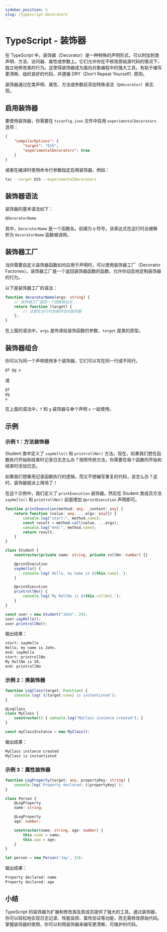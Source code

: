 ```yaml
---
sidebar_position: 5
slug: /typescript-decorators
---
```


# TypeScript - 装饰器

在 TypeScript 中，装饰器（Decorator）是一种特殊的声明形式，可以附加到类声明、方法、访问器、属性或参数上。它们允许你在不修改原始源代码的情况下，独立地修改类的行为。这使得装饰器成为面向对象编程中的强大工具，有助于编写更清晰、组织良好的代码，并遵循 DRY（Don't Repeat Yourself）原则。

装饰器通过在类声明、属性、方法或参数前添加特殊语法（`@decorator`）来实现。



## 启用装饰器

要使用装饰器，你需要在 `tsconfig.json` 文件中启用 `experimentalDecorators` 选项：

```json showLineNumbers title="tsconfig.json"
{
    "compilerOptions": {
        "target": "ES5",
        "experimentalDecorators": true
    }
}
```

或者在编译时使用命令行参数指定启用装饰器，例如：

```bash
tsc --target ES5 --experimentalDecorators
```



## 装饰器语法

装饰器的基本语法如下：

```typescript
@DecoratorName
```

其中，`DecoratorName` 是一个函数名，前缀为 `@` 符号。该表达式在运行时会被解析为 `DecoratorName` 函数被调用。



## 装饰器工厂

当你需要自定义装饰器函数如何应用于声明时，可以使用装饰器工厂（Decorator Factories）。装饰器工厂是一个返回装饰器函数的函数，允许你动态地定制装饰器的行为。

以下是装饰器工厂的语法：

```typescript showLineNumbers
function decoratorName(args: string) {
    // 装饰器工厂返回一个函数表达式
    return function (target) {
        // 这是在运行时会被评估的装饰器
    };
}
```

在上面的语法中，`args` 是传递给装饰函数的参数，`target` 是类的原型。



## 装饰器组合

你可以为同一个声明使用多个装饰器，它们可以写在同一行或不同行。

```typescript showLineNumbers
@f @g x
```

或

```typescript showLineNumbers
@f
@g
x
```

在上面的语法中，`f` 和 `g` 装饰器与单个声明 `x` 一起使用。



## 示例

### 示例 1：方法装饰器

Student 类中定义了 `sayHello()` 和 `printrollNo()` 方法。现在，如果我们想在函数执行开始和结束时记录日志怎么办？按照传统方法，你需要在每个函数的开始和结束时添加日志。

如果我们想重用记录函数执行的逻辑，而又不想编写重复的代码，该怎么办？这时，装饰器就派上用场了！

在这个示例中，我们定义了 `printExecution` 装饰器。然后在 Student 类成员方法 `sayHello()` 和 `printrollNo()` 前面增加 `@printExecution` 声明即可。

```typescript showLineNumbers
function printExecution(method: any, _context: any) {
    return function (value: any, ...args: any[]) {
        console.log("start:", method.name);
        const result = method.call(value, ...args);
        console.log("end:", method.name);
        return result;
    }
}

class Student {
    constructor(private name: string, private rollNo: number) {}

    @printExecution
    sayHello() {
        console.log(`Hello, my name is ${this.name}.`);
    }

    @printExecution
    printrollNo() {
        console.log(`My RollNo is ${this.rollNo}.`);
    }
}

const user = new Student("John", 20);
user.sayHello();
user.printrollNo();
```

输出结果：

```bash
start: sayHello
Hello, my name is John.
end: sayHello
start: printrollNo
My RollNo is 20.
end: printrollNo
```



### 示例 2：类装饰器

```typescript showLineNumbers
function LogClass(target: Function) {
    console.log(`${target.name} is instantiated`);
}

@LogClass
class MyClass {
    constructor() { console.log("MyClass instance created"); }
}

const myClassInstance = new MyClass();
```

输出结果：

```bash
MyClass instance created
MyClass is instantiated
```



### 示例 3：属性装饰器

```typescript showLineNumbers
function LogProperty(target: any, propertyKey: string) {
    console.log(`Property declared: ${propertyKey}`);
}

class Person {
    @LogProperty
    name: string;

    @LogProperty
    age: number;

    constructor(name: string, age: number) {
        this.name = name;
        this.age = age;
    }
}

let person = new Person('Jay', 23);
```

输出结果：

```bash
Property declared: name
Property declared: age
```



## 小结

TypeScript 的装饰器为扩展和修改类及其成员提供了强大的工具。通过装饰器，你可以轻松地实现日志记录、性能监控、属性验证等功能，而无需修改原始代码。掌握装饰器的使用，你可以利用装饰器来编写更清晰、可维护的代码。



